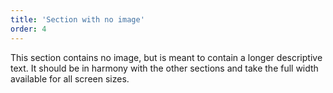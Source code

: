 ```yaml
---
title: 'Section with no image'
order: 4
---
```


This section contains no image, but is meant to contain a longer descriptive text. It should be in harmony with the other sections and take the full width available for all screen sizes.
